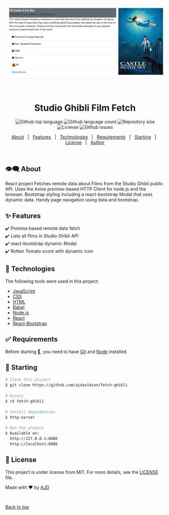 <div align="center" id="top"> 
  <img src="./demo.png" alt="Fetch Ghibli" />

  &#xa0;

  <!-- <a href="https://fetchghibli.netlify.app">Demo</a> -->
</div>

<h1 align="center">Studio Ghibli Film Fetch</h1>

<p align="center">
  <img alt="Github top language" src="https://img.shields.io/github/languages/top/ajdavidson/fetch-ghibli?color=56BEB8">

  <img alt="Github language count" src="https://img.shields.io/github/languages/count/ajdavidson/fetch-ghibli?color=56BEB8">

  <img alt="Repository size" src="https://img.shields.io/github/repo-size/ajdavidson/fetch-ghibli?color=56BEB8">

  <img alt="License" src="https://img.shields.io/github/license/ajdavidson/fetch-ghibli?color=56BEB8">

  <img alt="Github issues" src="https://img.shields.io/github/issues/ajdavidson/fetch-ghibli?color=56BEB8" />

  <!-- <img alt="Github forks" src="https://img.shields.io/github/forks/ajdavidson/fetch-ghibli?color=56BEB8" /> -->

  <!-- <img alt="Github stars" src="https://img.shields.io/github/stars/ajdavidson/fetch-ghibli?color=56BEB8" /> -->
</p>

<!-- Status -->

<!-- <h4 align="center"> 
	🚧  Fetch Ghibli 🚀 Under construction...  🚧
</h4> 

<hr> -->

<p align="center">
  <a href="#dart-about">About</a> &#xa0; | &#xa0; 
  <a href="#sparkles-features">Features</a> &#xa0; | &#xa0;
  <a href="#rocket-technologies">Technologies</a> &#xa0; | &#xa0;
  <a href="#white_check_mark-requirements">Requirements</a> &#xa0; | &#xa0;
  <a href="#checkered_flag-starting">Starting</a> &#xa0; | &#xa0;
  <a href="#memo-license">License</a> &#xa0; | &#xa0;
  <a href="https://github.com/ajdavidson" target="_blank">Author</a>
</p>

<br>

## :eye_speech_bubble: About ##

React project Fetches remote data about Films from the Studio Ghibli public API.
Uses the Axios promise-based HTTP Client for node.js and the browser.  Bootstrap styling
including a react-bootstrap Modal that uses dynamic data.  Handy page navigation using
data and bootstrap.

## :sparkles: Features ##

:heavy_check_mark: Promise based remote data fetch\
:heavy_check_mark: Lists all films in Studio Ghibli API\
:heavy_check_mark: react-bootstrap dynamic Modal\
:heavy_check_mark: Rotten Tomato score with dynamic icon

## :rocket: Technologies ##

The following tools were used in this project:

- [JavaScript](https://www.ecma-international.org/)
- [CSS](https://www.w3.org/TR/CSS/#css)
- [HTML](https://whatwg.org/)
- [Babel](https://babeljs.io/)
- [Node.js](https://nodejs.org/en/)
- [React](https://pt-br.reactjs.org/)
- [React-Bootstrap](https://react-bootstrap.github.io/)

## :white_check_mark: Requirements ##

Before starting :checkered_flag:, you need to have [Git](https://git-scm.com) and [Node](https://nodejs.org/en/) installed.

## :checkered_flag: Starting ##

```bash
# Clone this project
$ git clone https://github.com/ajdavidson/fetch-ghibli

# Access
$ cd fetch-ghibli

# Install dependencies
$ http-server

# Run the project
$ Available on:
  http://127.0.0.1:8080
  http://localhost:8080

```

## :memo: License ##

This project is under license from MIT. For more details, see the [LICENSE](LICENSE.md) file.


Made with :heart: by <a href="https://github.com/ajdavidson" target="_blank">AJD</a>

&#xa0;

<a href="#top">Back to top</a>

